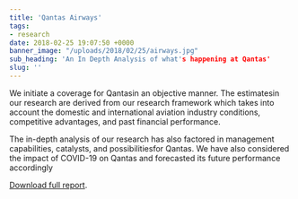 ```yaml
---
title: 'Qantas Airways'
tags:
- research
date: 2018-02-25 19:07:50 +0000
banner_image: "/uploads/2018/02/25/airways.jpg"
sub_heading: 'An In Depth Analysis of what's happening at Qantas'
slug: ''
---
```

We initiate a coverage for Qantasin an objective manner. The estimatesin our research are derived from our research framework which takes into account the domestic and international aviation industry conditions, competitive advantages, and past financial
performance.

The in-depth analysis of our research has also factored in management
capabilities, catalysts, and possibilitiesfor Qantas. We have also considered the impact
of COVID-19 on Qantas and forecasted its future performance accordingly

[Download full report](/uploads/2017/11/14/Qantas.pdf).
